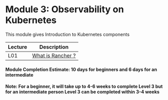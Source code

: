 # Module 3: Observability on Kubernetes

This module gives Introduction to Kubernetes components 

| Lecture |   Description  |
|---------|----------------|
|  L01    | [What is Rancher ?](L01-Rancher.md)  |

#### Module Completion Estimate: 10 days for beginners and 6 days for an intermediate  

#### Note: For a beginner, it will take up to 4-6 weeks to complete Level 3 but for an intermediate person Level 3 can be completed within 3-4 weeks  
